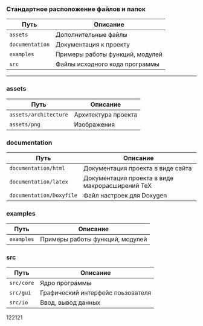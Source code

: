 ### Стандартное расположение файлов и папок

| Путь                  | Описание                                               |
|---------------------- | ------------------------------------------------------ |
| `assets`              | Дополнительные файлы                                   |
| `documentation`       | Документация к проекту                                 |
| `examples`            | Примеры работы функций, модулей                        |
| `src`                 | Файлы исходного кода программы                         |

-----------------------
### assets

| Путь                  | Описание                                               |
|---------------------- | ------------------------------------------------------ |
| `assets/architecture` | Архитектура проекта                                    |
| `assets/png`          | Изображения                                            |

### documentation

| Путь                  | Описание                                               |
|---------------------- | ------------------------------------------------------ |
| `documentation/html`  | Документация проекта в виде сайта                      |
| `documentation/latex` | Документация проекта в виде макрорасширений TeX        |
| `documentation/Doxyfile` | Файл настроек для Doxygen                           |

### examples

| Путь                  | Описание                                               |
|---------------------- | ------------------------------------------------------ |
| `examples`            | Примеры работы функций, модулей                        |

### src

| Путь                  | Описание                                               |
|---------------------- | ------------------------------------------------------ |
| `src/core`            | Ядро программы                                         |
| `src/gui`             | Графический интерфейс поьзователя                      |
| `src/io`              | Ввод, вывод данных                                     |
122121
